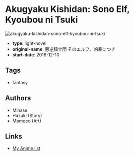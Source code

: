 # Akugyaku Kishidan: Sono Elf, Kyoubou ni Tsuki

![akugyaku-kishidan-sono-elf-kyoubou-ni-tsuki](https://cdn.myanimelist.net/images/manga/2/195593.jpg)

-   **type**: light-novel
-   **original-name**: 悪逆騎士団 そのエルフ、凶暴につき
-   **start-date**: 2016-12-10

## Tags

-   fantasy

## Authors

-   Minase
-   Hazuki (Story)
-   Momoco (Art)

## Links

-   [My Anime list](https://myanimelist.net/manga/106903/Akugyaku_Kishidan__Sono_Elf_Kyoubou_ni_Tsuki)
